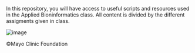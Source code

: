 In this repository, you will have access to useful scripts and resources used in the Applied Bioninformatics class. All content is divided by the different assigments given in class. 

![image](https://github.com/user-attachments/assets/05e755d5-8429-406a-9d84-4fb5ae6bab0c)

©Mayo Clinic Foundation
